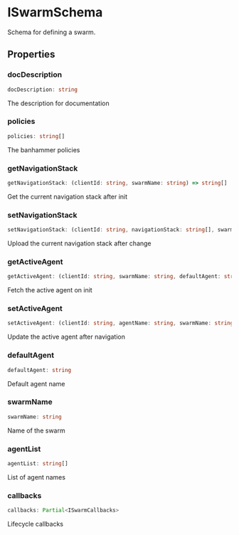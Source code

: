 # ISwarmSchema

Schema for defining a swarm.

## Properties

### docDescription

```ts
docDescription: string
```

The description for documentation

### policies

```ts
policies: string[]
```

The banhammer policies

### getNavigationStack

```ts
getNavigationStack: (clientId: string, swarmName: string) => string[] | Promise<string[]>
```

Get the current navigation stack after init

### setNavigationStack

```ts
setNavigationStack: (clientId: string, navigationStack: string[], swarmName: string) => Promise<void>
```

Upload the current navigation stack after change

### getActiveAgent

```ts
getActiveAgent: (clientId: string, swarmName: string, defaultAgent: string) => string | Promise<string>
```

Fetch the active agent on init

### setActiveAgent

```ts
setActiveAgent: (clientId: string, agentName: string, swarmName: string) => void | Promise<void>
```

Update the active agent after navigation

### defaultAgent

```ts
defaultAgent: string
```

Default agent name

### swarmName

```ts
swarmName: string
```

Name of the swarm

### agentList

```ts
agentList: string[]
```

List of agent names

### callbacks

```ts
callbacks: Partial<ISwarmCallbacks>
```

Lifecycle callbacks

